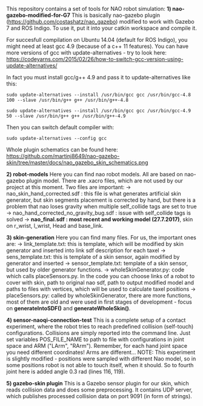 This repository contains a set of tools for NAO robot simulation:
__1) nao-gazebo-modified-for-G7__
This is basically nao-gazebo plugin (https://github.com/costashatz/nao_gazebo) modified to work with Gazebo 7 and ROS Indigo.
To use it, put it into your catkin workspace and compile it. 

For succesfull compilation on Ubuntu 14.04 (default for ROS Indigo), you might need at least gcc 4.9 (because of a c++ 11 features). You can have more versions of gcc with update-alternatives - try to look here: https://codeyarns.com/2015/02/26/how-to-switch-gcc-version-using-update-alternatives/

In fact you must install gcc/g++ 4.9 and pass it to update-alternatives like this:

    sudo update-alternatives --install /usr/bin/gcc gcc /usr/bin/gcc-4.8 100 --slave /usr/bin/g++ g++ /usr/bin/g++-4.8

    sudo update-alternatives --install /usr/bin/gcc gcc /usr/bin/gcc-4.9 50 --slave /usr/bin/g++ g++ /usr/bin/g++-4.9

Then you can switch default compiler with:

    sudo update-alternatives --config gcc

Whole plugin schematics can be found here: https://github.com/martinj8649/nao-gazebo-skin/tree/master/docs/nao_gazebo_skin_schematics.png
    

__2) robot-models__
Here you can find nao robot models. All are based on nao-gazebo plugin model. There are .xacro files, which are not used by our project at this moment. Two files are important:
 -> nao_skin_hand_corrected.sdf : this file is what generates artificial skin generator, but skin segments placement is corrected by hand, but there is a problem that nao loses gravity when multiple self_collide tags are set to true
 -> nao_hand_corrected_no_gravity_bug.sdf : issue with self_collide tags is solved
 -> __nao_final.sdf : most recent and working model (27.7.2017)__, skin on r_wrist, l_wrist, Head and base_link.

__3) skin-generation__
Here you can find many files. For us, the important ones are:
-> link_template.txt: this is template, which will be modified by skin generator and inserted into link sdf description for each taxel
-> sens_template.txt: this is template of a skin sensor, again modified by generator and inserted
-> sensor_template.txt: template of a skin sensor, but used by older generator functions.
-> wholeSkinGenerator.py: code which calls placeSensors.py. In the code you can choose links of a robot to cover with skin, path to original nao sdf, path to output modified model and paths to files with vertices, which will be used to calculate taxel positions
-> placeSensors.py: called by wholeSkinGenerator, there are more functions, most of them 
are old and were used in first stages of development - focus on __generateIntoSDF()__ and __generateWholeSkin()__.

__4) sensor-naoqi-connection-test__
This is a complete setup of a contact experiment, where the robot tries to reach predefined collision (self-touch) configurations. Collisions are simply reported into the command line.
Just set variables POS_FILE_NAME to path to file with configurations in joint space and ARM ("LArm", "RArm"). Remember, for each hand joint space you need different coordinates! Arms are different...
NOTE: This experiment is slightly modified - positions were sampled with different Nao model, so in some positions robot is not able to touch itself, when it should. So to fourth joint here is added angle 0.3 rad (lines 116, 119).

__5) gazebo-skin plugin__
This is a Gazebo sensor plugin for our skin, which reads collision data and does some preprocessing. It contains UDP server, which publishes processed collision data on port 9091 (in form of strings).
